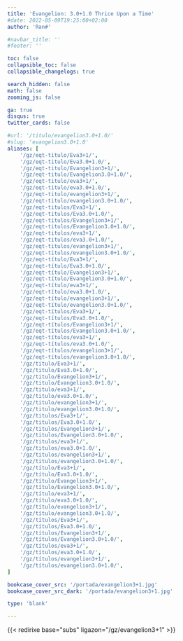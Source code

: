 ```yaml
---
title: 'Evangelion: 3.0+1.0 Thrice Upon a Time'
#date: 2022-05-09T19:25:00+02:00
author: 'Ran#'

#navbar_title: ''
#footer: ''

toc: false
collapsible_toc: false
collapsible_changelogs: true

search_hidden: false
math: false
zooming_js: false

ga: true
disqus: true
twitter_cards: false

#url: '/titulo/evangelion3.0+1.0/'
#slug: 'evangelion3.0+1.0'
aliases: [
    '/gz/eqt-titulo/Eva3+1/',
    '/gz/eqt-titulo/Eva3.0+1.0/',
    '/gz/eqt-titulo/Evangelion3+1/',
    '/gz/eqt-titulo/Evangelion3.0+1.0/',
    '/gz/eqt-titulo/eva3+1/',
    '/gz/eqt-titulo/eva3.0+1.0/',
    '/gz/eqt-titulo/evangelion3+1/',
    '/gz/eqt-titulo/evangelion3.0+1.0/',
    '/gz/eqt-titulos/Eva3+1/',
    '/gz/eqt-titulos/Eva3.0+1.0/',
    '/gz/eqt-titulos/Evangelion3+1/',
    '/gz/eqt-titulos/Evangelion3.0+1.0/',
    '/gz/eqt-titulos/eva3+1/',
    '/gz/eqt-titulos/eva3.0+1.0/',
    '/gz/eqt-titulos/evangelion3+1/',
    '/gz/eqt-titulos/evangelion3.0+1.0/',
    '/gz/eqt-título/Eva3+1/',
    '/gz/eqt-título/Eva3.0+1.0/',
    '/gz/eqt-título/Evangelion3+1/',
    '/gz/eqt-título/Evangelion3.0+1.0/',
    '/gz/eqt-título/eva3+1/',
    '/gz/eqt-título/eva3.0+1.0/',
    '/gz/eqt-título/evangelion3+1/',
    '/gz/eqt-título/evangelion3.0+1.0/',
    '/gz/eqt-títulos/Eva3+1/',
    '/gz/eqt-títulos/Eva3.0+1.0/',
    '/gz/eqt-títulos/Evangelion3+1/',
    '/gz/eqt-títulos/Evangelion3.0+1.0/',
    '/gz/eqt-títulos/eva3+1/',
    '/gz/eqt-títulos/eva3.0+1.0/',
    '/gz/eqt-títulos/evangelion3+1/',
    '/gz/eqt-títulos/evangelion3.0+1.0/',
    '/gz/titulo/Eva3+1/',
    '/gz/titulo/Eva3.0+1.0/',
    '/gz/titulo/Evangelion3+1/',
    '/gz/titulo/Evangelion3.0+1.0/',
    '/gz/titulo/eva3+1/',
    '/gz/titulo/eva3.0+1.0/',
    '/gz/titulo/evangelion3+1/',
    '/gz/titulo/evangelion3.0+1.0/',
    '/gz/titulos/Eva3+1/',
    '/gz/titulos/Eva3.0+1.0/',
    '/gz/titulos/Evangelion3+1/',
    '/gz/titulos/Evangelion3.0+1.0/',
    '/gz/titulos/eva3+1/',
    '/gz/titulos/eva3.0+1.0/',
    '/gz/titulos/evangelion3+1/',
    '/gz/titulos/evangelion3.0+1.0/',
    '/gz/título/Eva3+1/',
    '/gz/título/Eva3.0+1.0/',
    '/gz/título/Evangelion3+1/',
    '/gz/título/Evangelion3.0+1.0/',
    '/gz/título/eva3+1/',
    '/gz/título/eva3.0+1.0/',
    '/gz/título/evangelion3+1/',
    '/gz/título/evangelion3.0+1.0/',
    '/gz/títulos/Eva3+1/',
    '/gz/títulos/Eva3.0+1.0/',
    '/gz/títulos/Evangelion3+1/',
    '/gz/títulos/Evangelion3.0+1.0/',
    '/gz/títulos/eva3+1/',
    '/gz/títulos/eva3.0+1.0/',
    '/gz/títulos/evangelion3+1/',
    '/gz/títulos/evangelion3.0+1.0/',
]

bookcase_cover_src: '/portada/evangelion3+1.jpg'
bookcase_cover_src_dark: '/portada/evangelion3+1.jpg'

type: 'blank'

---
```


{{< redirixe base="subs" ligazon="/gz/evangelion3+1" >}}
